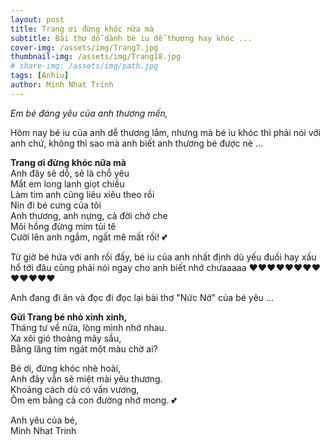 ```yaml
---
layout: post
title: Trang ơi đừng khóc nữa mà
subtitle: Bài thơ dỗ dành bé iu dễ thương hay khóc ...
cover-img: /assets/img/Trang7.jpg
thumbnail-img: /assets/img/Trang18.jpg
# share-img: /assets/img/path.jpg
tags: [Anhiu]
author: Minh Nhat Trinh
---
```

*Em bé đáng yêu của anh thương mến,*  

Hôm nay bé iu của anh dễ thương lắm, nhưng mà bé iu khóc thì phải nói với anh chứ, không thì sao mà anh biết anh thương bé được nè ...

**Trang ơi đừng khóc nữa mà**  
Anh đây sẽ dỗ, sẽ là chỗ yêu  
Mắt em long lanh giọt chiều  
Làm tim anh cũng liêu xiêu theo rồi  
Nín đi bé cưng của tôi  
Anh thương, anh nựng, cả đời chở che  
Môi hồng đừng mím tủi tê  
Cười lên anh ngắm, ngất mê mất rồi! 💕

Từ giờ bé hứa với anh rồi đấy, bé iu của anh nhất định dù yếu đuối hay xấu hổ tới đâu cũng phải nói ngay cho anh biết nhớ chưaaaaa ❤️❤️❤️❤️❤️❤️❤️❤️❤️❤️❤️❤️❤️

Anh đang đi ăn và đọc đi đọc lại bài thơ "Nức Nở" của bé yêu ...

**Gửi Trang bé nhỏ xinh xinh,**  
Tháng tư về nữa, lòng mình nhớ nhau.  
Xa xôi gió thoảng mây sầu,  
Bằng lăng tím ngát một màu chờ ai?  

Bé ơi, đừng khóc nhè hoài,  
Anh đây vẫn sẽ miệt mài yêu thương.  
Khoảng cách dù có vấn vương,  
Ôm em bằng cả con đường nhớ mong. 💕

Anh yêu của bé,  
Minh Nhat Trinh